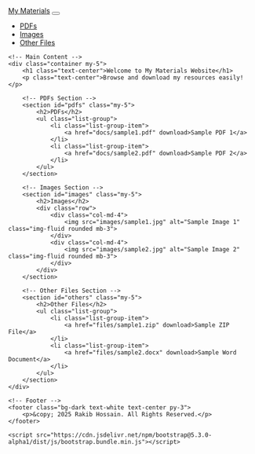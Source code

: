 <!DOCTYPE html>
<html lang="en">
<head>
    <meta charset="UTF-8">
    <meta name="viewport" content="width=device-width, initial-scale=1.0">
    <title>My Materials</title>
    <link href="https://cdn.jsdelivr.net/npm/bootstrap@5.3.0-alpha1/dist/css/bootstrap.min.css" rel="stylesheet">
</head>
<body>
    <!-- Navigation Bar -->
    <nav class="navbar navbar-expand-lg navbar-dark bg-dark">
        <div class="container">
            <a class="navbar-brand" href="#">My Materials</a>
            <button class="navbar-toggler" type="button" data-bs-toggle="collapse" data-bs-target="#navbarNav">
                <span class="navbar-toggler-icon"></span>
            </button>
            <div class="collapse navbar-collapse" id="navbarNav">
                <ul class="navbar-nav ms-auto">
                    <li class="nav-item"><a class="nav-link" href="#pdfs">PDFs</a></li>
                    <li class="nav-item"><a class="nav-link" href="#images">Images</a></li>
                    <li class="nav-item"><a class="nav-link" href="#others">Other Files</a></li>
                </ul>
            </div>
        </div>
    </nav>

    <!-- Main Content -->
    <div class="container my-5">
        <h1 class="text-center">Welcome to My Materials Website</h1>
        <p class="text-center">Browse and download my resources easily!</p>

        <!-- PDFs Section -->
        <section id="pdfs" class="my-5">
            <h2>PDFs</h2>
            <ul class="list-group">
                <li class="list-group-item">
                    <a href="docs/sample1.pdf" download>Sample PDF 1</a>
                </li>
                <li class="list-group-item">
                    <a href="docs/sample2.pdf" download>Sample PDF 2</a>
                </li>
            </ul>
        </section>

        <!-- Images Section -->
        <section id="images" class="my-5">
            <h2>Images</h2>
            <div class="row">
                <div class="col-md-4">
                    <img src="images/sample1.jpg" alt="Sample Image 1" class="img-fluid rounded mb-3">
                </div>
                <div class="col-md-4">
                    <img src="images/sample2.jpg" alt="Sample Image 2" class="img-fluid rounded mb-3">
                </div>
            </div>
        </section>

        <!-- Other Files Section -->
        <section id="others" class="my-5">
            <h2>Other Files</h2>
            <ul class="list-group">
                <li class="list-group-item">
                    <a href="files/sample1.zip" download>Sample ZIP File</a>
                </li>
                <li class="list-group-item">
                    <a href="files/sample2.docx" download>Sample Word Document</a>
                </li>
            </ul>
        </section>
    </div>

    <!-- Footer -->
    <footer class="bg-dark text-white text-center py-3">
        <p>&copy; 2025 Rakib Hossain. All Rights Reserved.</p>
    </footer>

    <script src="https://cdn.jsdelivr.net/npm/bootstrap@5.3.0-alpha1/dist/js/bootstrap.bundle.min.js"></script>
</body>
</html>
